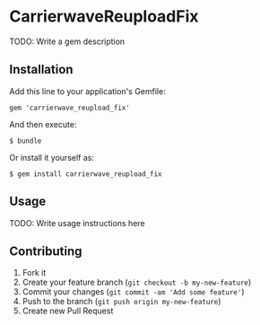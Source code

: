 # CarrierwaveReuploadFix

TODO: Write a gem description

## Installation

Add this line to your application's Gemfile:

    gem 'carrierwave_reupload_fix'

And then execute:

    $ bundle

Or install it yourself as:

    $ gem install carrierwave_reupload_fix

## Usage

TODO: Write usage instructions here

## Contributing

1. Fork it
2. Create your feature branch (`git checkout -b my-new-feature`)
3. Commit your changes (`git commit -am 'Add some feature'`)
4. Push to the branch (`git push origin my-new-feature`)
5. Create new Pull Request
